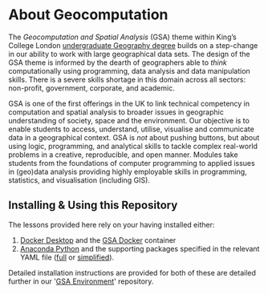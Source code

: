 # About Geocomputation

The *Geocomputation and Spatial Analysis* (GSA) theme within King’s College London [undergraduate Geography degree](https://www.kcl.ac.uk/geography/undergraduate) builds on a step-change in our ability to work with large geographical data sets. The design of the GSA theme is informed by the dearth of geographers able to *think* computationally using programming, data analysis and data manipulation skills. There is a severe skills shortage in this domain across all sectors: non-profit, government, corporate, and academic.

GSA is one of the first offerings in the UK to link technical competency in computation and spatial analysis to broader issues in geographic understanding of society, space and the environment. Our objective is to enable students to access, understand, utilise, visualise and communicate data in a geographical context. GSA is *not* about pushing buttons, but about using logic, programming, and analytical skills to tackle complex real-world problems in a creative, reproducible, and open manner. Modules take students from the foundations of computer programming to applied issues in (geo)data analysis providing highly employable skills in programming, statistics, and visualisation (including GIS).

## Installing & Using this Repository

The lessons provided here rely on your having installed either:

1. [Docker Desktop](https://www.docker.com/products/docker-desktop) and the [GSA Docker](https://cloud.docker.com/u/jreades/repository/docker/jreades/gsa) container
2. [Anaconda Python](https://www.anaconda.com/distribution/#download-section) and the supporting packages specified in the relevant YAML file ([full](https://github.com/kingsgeocomp/gsa_env/blob/master/gsa.yml) or [simplified](https://github.com/kingsgeocomp/gsa_env/blob/master/gsa_sm.yml)).

Detailed installation instructions are provided for both of these are detailed further in our '[GSA Environment](https://github.com/kingsgeocomp/gsa_env)' repository.